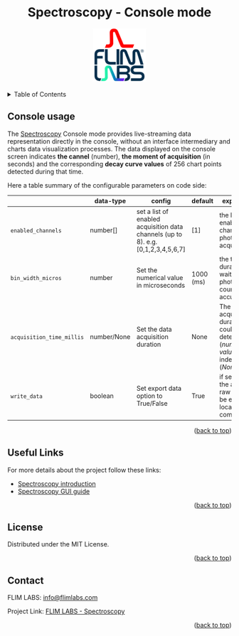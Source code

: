 <a name="readme-top"></a>

<div align="center">
  <h1>Spectroscopy - Console mode </h1>
</div>
<div align="center">
  <a href="https://www.flimlabs.com/">
    <img src="../assets/images/shared/spectroscopy-logo.png" alt="Logo" width="120" height="120">
  </a>
</div>
<br>

<!-- TABLE OF CONTENTS -->
<details>
  <summary>Table of Contents</summary>
  <ol>
    <li>
      <a href="#console-usage">Console Usage</a>
    </li>
    <li><a href="#useful-links">Useful links</a></li>
    <li><a href="#license">License</a></li>
    <li><a href="#contact">Contact</a></li>
  </ol>
</details>

## Console usage

<div align="center">
    <!-- <img src="../assets/images/python/intensity-tracing-console.png" alt="GUI" width="100%"> -->
</div>

The [Spectroscopy](https://github.com/flim-labs/spectroscopy-py) Console mode provides live-streaming data representation directly in the console, without an interface intermediary and charts data visualization processes.
The data displayed on the console screen indicates **the cannel** (number), **the moment of acquisition** (in seconds) and the corresponding **decay curve values** of 256 chart points detected during that time.

Here a table summary of the configurable parameters on code side:

|                           | data-type   | config                                                                            | default   | explanation                                                                               |
| ------------------------- | ----------- | --------------------------------------------------------------------------------- | --------- | ----------------------------------------------------------------------------------------- |
| `enabled_channels`        | number[]    | set a list of enabled acquisition data channels (up to 8). e.g. [0,1,2,3,4,5,6,7] | [1]       | the list of enabled channels for photons data acquisition                                 |
| `bin_width_micros`        | number      | Set the numerical value in microseconds                                           | 1000 (ms) | the time duration to wait for photons count accumulation.                                 |
| `acquisition_time_millis` | number/None | Set the data acquisition duration                                                 | None      | The acquisition duration could be determinate (_numeric value_) or indeterminate (_None_) |
| `write_data`              | boolean     | Set export data option to True/False                                              | True      | if set to _True_, the acquired raw data will be exported locally to the computer          |

 <p align="right">(<a href="#readme-top">back to top</a>)</p>

## Useful Links

For more details about the project follow these links:

- [Spectroscopy introduction](../spectroscopy/index.md)
- [Spectroscopy GUI guide](../spectroscopy/v1.0/index.md)

<p align="right">(<a href="#readme-top">back to top</a>)</p>

## License

Distributed under the MIT License.

<p align="right">(<a href="#readme-top">back to top</a>)</p>

<!-- CONTACT -->

## Contact

FLIM LABS: info@flimlabs.com

Project Link: [FLIM LABS - Spectroscopy](https://github.com/flim-labs/spectroscopy-py)

<p align="right">(<a href="#readme-top">back to top</a>)</p>
